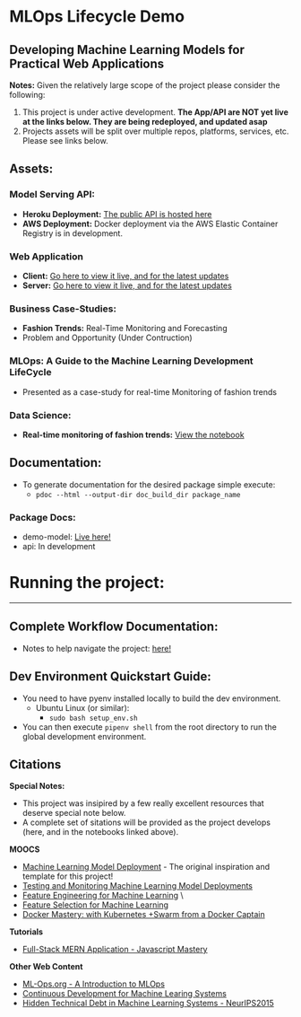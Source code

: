 # MLOps Lifecycle Demo

## Developing Machine Learning Models for Practical Web Applications

**Notes:** Given the relatively large scope of the project please consider the following:
1. This project is under active development. **The App/API are NOT yet live at the links below. They are being redeployed, and updated asap**
2. Projects assets will be split over multiple repos, platforms, services, etc. Please see links below.

## Assets:

### Model Serving API:
* **Heroku Deployment:** [The public API is hosted here](https://min-flask-api.herokuapp.com/)
* **AWS Deployment:** Docker deployment via the AWS Elastic Container Registry is in development.

### Web Application
* **Client:** [Go here to view it live, and for the latest updates](https://github.com/workbench-a/mern_client_demo)
* **Server:** [Go here to view it live, and for the latest updates](https://github.com/workbench-a/mern_server_demo)

### Business Case-Studies:
* **Fashion Trends:** Real-Time Monitoring and Forecasting
 * Problem and Opportunity (Under Contruction)

### MLOps: A Guide to the Machine Learning Development LifeCycle
 * Presented as a case-study for real-time Monitoring of fashion trends


### Data Science:
 * **Real-time monitoring of fashion trends:** [View the notebook](https://colab.research.google.com/drive/1k0ulpOzYYIxmu2NHuUAzJAP_8jheuDS5?usp=sharing)

## Documentation:
* To generate documentation for the desired package simple execute:  
  * ```pdoc --html --output-dir doc_build_dir package_name```

### Package Docs:
* demo-model: [Live here!](https://app.netlify.com/sites/distracted-kare-e72e69/overview)
* api: In development

# Running the project:
---

## Complete Workflow Documentation:
  * Notes to help navigate the project: [here!](https://colab.research.google.com/drive/1fuVfAoYDDcNSTcczp8EQPE7cG_AA_H9t?usp=sharing)

## Dev Environment Quickstart Guide:

* You need to have pyenv installed locally to build the dev environment.
  * Ubuntu Linux (or similar):
    * ```sudo bash setup_env.sh```
* You can then execute ```pipenv shell``` from the root directory to run the global development environment.

## Citations

**Special Notes:**

* This project was insipired by a few really excellent resources that deserve special note below.
* A complete set of sitations will be provided as the project develops (here, and in the notebooks linked above).

**MOOCS**
* [Machine Learning Model Deployment](https://www.udemy.com/course/deployment-of-machine-learning-models/) - The original inspiration and template for this project!
* [Testing and Monitoring Machine Learning Model Deployments](https://www.udemy.com/course/testing-and-monitoring-machine-learning-model-deployments/)
* [Feature Engineering for Machine Learning](https://www.udemy.com/course/feature-engineering-for-machine-learning/learn/lecture/24098280#overview) \
* [Feature Selection for Machine Learning](https://www.udemy.com/course/feature-selection-for-machine-learning/learn/lecture/9341694#overview)
* [Docker Mastery: with Kubernetes +Swarm from a Docker Captain](https://www.udemy.com/course/docker-mastery)

**Tutorials**
* [Full-Stack MERN Application - Javascript Mastery](https://www.youtube.com/playlist?list=PL6QREj8te1P7VSwhrMf3D3Xt4V6_SRkhu)

**Other Web Content**
* [ML-Ops.org - A Introduction to MLOps](https://ml-ops.org/)
* [Continuous Development for Machine Learing Systems](https://martinfowler.com/articles/cd4ml.html)
* [Hidden Technical Debt in Machine Learning Systems - NeurIPS2015](https://papers.nips.cc/paper/2015/file/86df7dcfd896fcaf2674f757a2463eba-Paper.pdf)

